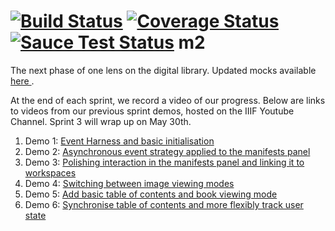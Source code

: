 [![Build Status](https://travis-ci.org/IIIF/m2.svg)](https://travis-ci.org/IIIF/m2) [![Coverage Status](https://img.shields.io/coveralls/IIIF/m2.svg)](https://coveralls.io/r/IIIF/m2)
[![Sauce Test Status](https://saucelabs.com/browser-matrix/IIIF.svg)](https://saucelabs.com/u/IIIF)
m2
==
The next phase of one lens on the digital library. Updated mocks available [ here ](http://sul-reader-test.stanford.edu/mocks/). 

At the end of each sprint, we record a video of our progress. Below are links to videos from our previous sprint demos, hosted on the IIIF Youtube Channel. Sprint 3 will wrap up on May 30th.   

1.  Demo 1: [ Event Harness and basic initialisation ]()
2.  Demo 2: [ Asynchronous event strategy applied to the manifests panel ](https://www.youtube.com/watch?v=jtlwRbVyOKE&index=3&list=PLYPP1-8uH9c5OwwsBoZdcwKyUS95sAblM)
3.  Demo 3: [ Polishing interaction in the manifests panel and linking it to workspaces ](https://www.youtube.com/watch?v=vYMCOoVkRMk&list=PLYPP1-8uH9c5OwwsBoZdcwKyUS95sAbl)
3.  Demo 4: [ Switching between image viewing modes ](https://www.youtube.com/watch?v=vYMCOoVkRMk&list=PLYPP1-8uH9c5OwwsBoZdcwKyUS95sAbl)
3.  Demo 5: [ Add basic table of contents and book viewing mode ](https://www.youtube.com/watch?v=hWscKGm_biE&index=3&list=PLYPP1-8uH9c5OwwsBoZdcwKyUS95sAblM)
3.  Demo 6: [ Synchronise table of contents and more flexibly track user state ](https://www.youtube.com/watch?v=cxewYwtr5c0&index=4&list=PLYPP1-8uH9c5OwwsBoZdcwKyUS95sAblM)
